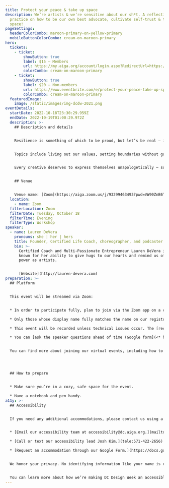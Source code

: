 ```yaml
---
title: Protect your peace & take up space
description: We’re artists & we’re sensitive about our sh*t. A reflective
  practice on how to be our own best advocate, cultivate self-trust & take up
  space!
pageSettings:
  headerColorCombo: maroon-primary-on-yellow-primary
  mobileButtonColorCombo: cream-on-maroon-primary
hero:
  tickets:
    - ticket:
        showButton: true
        label: $15 — Members
        url: https://my.aiga.org/account/login.aspx?RedirectUrl=https://ikit.aiga.org/ikit_national_util/ikit-national-util-sso-redirect/?state=https%3A%2F%2Fdc.aiga.org%2Fevent%2Fprotect-your-peace-take-up-space%2F%3Fredirect_source%3Deventbrite_register
        colorCombo: cream-on-maroon-primary
    - ticket:
        showButton: true
        label: $20 — Non-members
        url: https://www.eventbrite.com/e/protect-your-peace-take-up-space-tickets-425438496997
        colorCombo: cream-on-maroon-primary
  featuredImage:
    image: /static/images/img-dcdw-2021.png
eventDetails:
  startDate: 2022-10-18T23:30:29.959Z
  endDate: 2022-10-19T01:00:29.972Z
  description: >-
    ## Description and details


    Resilience is something of which to be proud, but let’s be real — it isn’t easy and can be exhausting. Certified Life Coach and Meditation/Movement Artist Lauren DeVera will lead us through reflective questioning, transformational journaling and interactive activities to help us take up space with confidence, all while protecting our peace! 


    Topics include living out our values, setting boundaries without guilt, and learning to listen to our higher self. We’re going to get serious but it’ll be in a cozy and safe space. 


    Every creative deserves to express themselves unapologetically — so will you join us?


    ## Venue


    Venue name: [Zoom](https://aiga.zoom.us/j/93299463493?pwd=VW90ZnB6Ty9NeXZDOHFENjBNVU5Vdz09)
  location:
    - name: Zoom
  filterLocation: Zoom
  filterDate: Tuesday, October 18
  filterTime: Evening
  filterType: Workshop
speaker:
  - name: Lauren DeVera
    pronouns: she | her | hers
    title: Founder, Certified Life Coach, choreographer, and podcaster
    bio: >-
      Certified Coach and Multi-Passionate Entrepreneur Lauren DeVera is most
      known for her ability to give hugs to our hearts and remind us of our
      power as artists.


      [Website](http://lauren-devera.com)
preparation: >-
  ## Platform


  This event will be streamed via Zoom: 


  * In order to participate fully, plan to join via the Zoom app on a computer, tablet, or mobile device with enough bandwidth to support viewing video.

  * Only those whose display name fully matches the name on our registration list will be admitted from the waiting room, to ensure only those who have registered for the event are able to attend — and to create space for intimate conversations.

  * This event will be recorded unless technical issues occur. The [recordings will be shared in the AIGA DC recordings archive](https://dc.aiga.org/introducing-the-aiga-dc-event-recordings-archive/) for AIGA members to rewatch or catch up on at a later date. If you’re not an AIGA Member, you can register for a membership on [the AIGA Membership website.](<https://www.aiga.org/membership-community/aiga-membership/>)

  * You can [ask the speaker questions ahead of time (Google form](<* https://forms.gle/uZWTUpsF44amMzwB9>)), which may be answered during the event.


  You can find more about joining our virtual events, including how to connect, directions to troubleshoot, and information about our refund policy in our [FAQ](/faq/).




  ## How to prepare


  * Make sure you’re in a cozy, safe space for the event.

  * Have a notebook and pen handy.
a11y: >-
  ## Accessibility


  If you need any additional accommodations, please contact us using a method that works best for you:


  * [Email our accessibility team at accessibility@dc.aiga.org.](mailto:accessibility@dc.aiga.org)

  * [Call or text our accessibility lead Josh Kim.](tele:571-422-2656)

  * [Request an accommodation through our Google Form.](https://docs.google.com/forms/d/e/1FAIpQLSe2l-FrPiSaZxPjIAOUadYn3axaz6SyloV42CWg-HF65TTy1w/viewform)


  We honor your privacy. No identifying information like your name is required to request an accommodation, and all details will be deleted once completed.


  You can learn more about how we’re making DC Design Week an accessible experience by visiting our [accessibility statement](http://localhost:8080/accessibility/).
---
```


